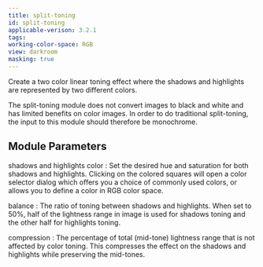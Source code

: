 ```yaml
---
title: split-toning
id: split-toning
applicable-verison: 3.2.1
tags: 
working-color-space: RGB 
view: darkroom
masking: true
---
```


Create a two color linear toning effect where the shadows and highlights are represented by two different colors.

The split-toning module does not convert images to black and white and has limited benefits on color images. In order to do traditional split-toning, the input to this module should therefore be monochrome.

## Module Parameters

shadows and highlights color
: Set the desired hue and saturation for both shadows and highlights. Clicking on the colored squares will open a color selector dialog which offers you a choice of commonly used colors, or allows you to define a color in RGB color space.

balance
: The ratio of toning between shadows and highlights. When set to 50%, half of the lightness range in image is used for shadows toning and the other half for highlights toning.

compression
: The percentage of total (mid-tone) lightness range that is not affected by color toning. This compresses the effect on the shadows and highlights while preserving the mid-tones.